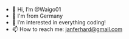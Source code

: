 - 👋 Hi, I’m @Waigo01
- 🍺 I'm from Germany
- 👀 I’m interested in everything coding!
- 📫 How to reach me: janferhard@gmail.com

<!---
Waigo01/Waigo01 is a ✨ special ✨ repository because its `README.md` (this file) appears on your GitHub profile.
You can click the Preview link to take a look at your changes.
--->
